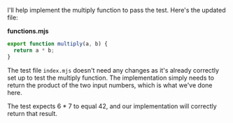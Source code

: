 I'll help implement the multiply function to pass the test. Here's the updated file:

**functions.mjs**

```js
export function multiply(a, b) {
  return a * b;
}
```

The test file `index.mjs` doesn't need any changes as it's already correctly set up to test the multiply function. The implementation simply needs to return the product of the two input numbers, which is what we've done here.

The test expects 6 * 7 to equal 42, and our implementation will correctly return that result.
